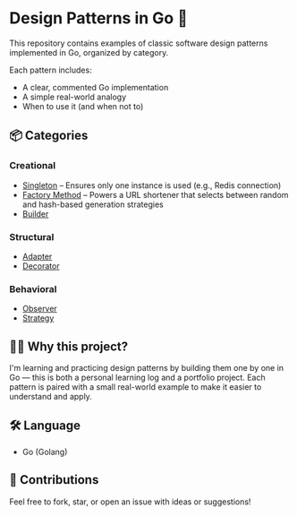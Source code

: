 # Design Patterns in Go 🧠

This repository contains examples of classic software design patterns implemented in Go, organized by category.

Each pattern includes:
- A clear, commented Go implementation
- A simple real-world analogy
- When to use it (and when not to)

## 📦 Categories

### Creational
- [Singleton](creational/singleton) – Ensures only one instance is used (e.g., Redis connection)
- [Factory Method](creational/factory) – Powers a URL shortener that selects between random and hash-based generation strategies
- [Builder](creational/builder)

### Structural
- [Adapter](structural/adapter)
- [Decorator](structural/decorator)

### Behavioral
- [Observer](behavioral/observer)
- [Strategy](behavioral/strategy)

## 🧑‍💻 Why this project?

I'm learning and practicing design patterns by building them one by one in Go — this is both a personal learning log and a portfolio project. Each pattern is paired with a small real-world example to make it easier to understand and apply.

## 🛠 Language
- Go (Golang)

## 📩 Contributions
Feel free to fork, star, or open an issue with ideas or suggestions!

